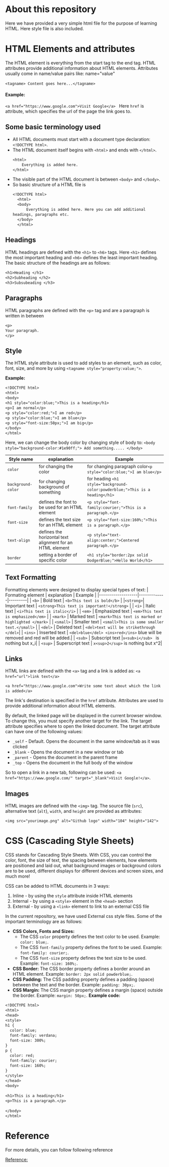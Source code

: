 # About this repository

Here we have provided a very simple html file for the purpose of learning HTML. Here style file is also included. 

# HTML Elements and attributes
The HTML element is everything from the start tag to the end tag. HTML attributes provide additional information about HTML elements.
Attributes usually come in name/value pairs like: name="value"

`<tagname> Content goes here...</tagname>`

#### Example:
`<a href="https://www.google.com">Visit Google</a> ` Here `href` is attribute, which specifies the url of the page the link goes to.

## Some basic terminology used
- All HTML documents must start with a document type declaration: `<!DOCTYPE html>`.
- The HTML document itself begins with `<html>` and ends with `</html>`.
    ```
    <html>
        Everything is added here.
    </html>
    ```
- The visible part of the HTML document is between `<body>` and `</body>`.
- So basic structure of a HTML file is
  ```
  <!DOCTYPE html>
    <html>
    <body>
        Everything is added here. Here you can add additional headings, paragraphs etc.
    </body>
    </html>
    ```
## Headings
HTML headings are defined with the `<h1>` to `<h6>` tags. Here `<h1>` defines the most important heading and `<h6>` defines the least important heading. 
The basic structure of the headings are as follows:
```
<h1>Heading </h1>
<h2>Subheading </h2>
<h3>Subsubeading </h3>
```

## Paragraphs
HTML paragraphs are defined with the `<p>` tag and are a paragraph is written in between 
```
<p>
Your paragraph.
</p>
```

## Style 
The HTML style attribute is used to add styles to an element, such as color, font, size, and more by using `<tagname style="property:value;">`.

**Example:**
```
<!DOCTYPE html>
<html>
<body>
<h1 style="color:blue;">This is a heading</h1>
<p>I am normal</p>
<p style="color:red;">I am red</p>  
<p style="color:blue;">I am blue</p>
<p style="font-size:50px;">I am big</p>
</body>
</html>
```
Here, we can change the body color by changing style of body to: `<body style="background-color:#1e90ff;"> Add something..... </body>`

|Style name | explanation | Example |
|-----------|-------------|---------|
|`color`      | for changing the color | for changing paragraph color`<p style="color:blue;">I am blue</p>` |
| `background-color` | for changing background of something | for heading `<h1 style="background-color:powderblue;">This is a heading</h1>` |
| `font-family` | defines the font to be used for an HTML element | `<p style="font-family:courier;">This is a paragraph.</p>` |
| `font-size` | defines the text size for an HTML element | `<p style="font-size:160%;">This is a paragraph.</p>` |
| `text-align`| defines the horizontal text alignment for an HTML element | `<p style="text-align:center;">Centered paragraph.</p>`|
| `border` | setting a border of specific color | `<h1 style="border:2px solid DodgerBlue;">Hello World</h1>`|

## Text Formatting
Formatting elements were designed to display special types of text:
| Formating element | explanation | Example |
|-------------------|-------------|---------|
| `<b>` | Bold text | `<b>This text is bold</b>` |
|`<strong>`| Important text | `<strong>This text is important!</strong>` |
| `<i>` | Italic text | `<i>This text is italic</i>` |
| `<em>` |  Emphasized text  | `<em>This text is emphasized</em>` |
| `<mark>` |  Marked text | `<mark>This text is marked or highlighted </mark>` |
| `<small>` |  Smaller text | `<small>This is some smaller text.</small>` |
| `<del>` |  Deleted text | `<del>text will be strikethrough </del>`|
| `<ins>` |  Inserted text | `<del>blue</del> <ins>red</ins>` blue will be removed and red will be added.|
| `<sub>` |  Subscript text |`x<sub>i</sub> ` is nothing but x_i|
| `<sup>` | Superscript text | `x<sup>2</sup>` is nothing but x^2|

## Links
HTML links are defined with the `<a>` tag and a link is added as: `<a href="url">link text</a>`

```
<a href="https://www.google.com">Write some text about which the link is added</a>
```

The link's destination is specified in the `href` attribute. Attributes are used to provide additional information about HTML elements.

By default, the linked page will be displayed in the current browser window. To change this, you must specify another target for the link. The target attribute specifies where to open the linked document. The target attribute can have one of the following values:

* `_self` - Default. Opens the document in the same window/tab as it was clicked
* `_blank` - Opens the document in a new window or tab
* `_parent` - Opens the document in the parent frame
* `_top` - Opens the document in the full body of the window
    
So to open a link in a new tab, following can be used: `<a href="https://www.google.com/" target="_blank">Visit Google!</a>`. 


## Images
HTML images are defined with the `<img>` tag. The source file (`src`), alternative text (`alt`), `width`, and `height` are provided as attributes:
```
<img src="yourimage.png" alt="Github logo" width="104" height="142">
```



# CSS (Cascading Style Sheets)
CSS stands for Cascading Style Sheets. With CSS, you can control the color, font, the size of text, the spacing between elements, how elements are positioned and laid out, what background images or background colors are to be used, different displays for different devices and screen sizes, and much more!

CSS can be added to HTML documents in 3 ways:

1. Inline - by using the `style` attribute inside HTML elements
2. Internal - by using a `<style>` element in the `<head>` section
3. External - by using a `<link>` element to link to an external CSS file


In the current repository, we have used External css style files. Some of the important terminology are as follows:
- **CSS Colors, Fonts and Sizes:** 
    * The CSS `color` property defines the text color to be used. Example: `color: blue;`.
    * The CSS `font-family` property defines the font to be used. Example: `font-family: courier;`.
    * The CSS `font-size` property defines the text size to be used. Example: `font-size: 160%;`.
- **CSS Border:** The CSS border property defines a border around an HTML element. Example: `border: 2px solid powderblue;`.
- **CSS Padding:** The CSS padding property defines a padding (space) between the text and the border. Example: `padding: 30px;`.
- **CSS Margin:** The CSS margin property defines a margin (space) outside the border. Example: `margin: 50px;`.
**Example code:**
```
<!DOCTYPE html>
<html>
<head>
<style>
h1 {
  color: blue;
  font-family: verdana;
  font-size: 300%;
}
p {
  color: red;
  font-family: courier;
  font-size: 160%;
}
</style>
</head>
<body>

<h1>This is a heading</h1>
<p>This is a paragraph.</p>

</body>
</html>
```
[](CSSOutput.png)

# Reference

For more details, you can follow following reference

[Reference:](https://www.w3schools.com/html/)